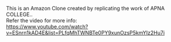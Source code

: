 This is an Amazon Clone created by replicating the work of APNA COLLEGE..
<br>
Refer the video for more info:
<br>
https://www.youtube.com/watch?v=ESnrn1kAD4E&list=PLfqMhTWNBTe0PY9xunOzsP5kmYIz2Hu7i

